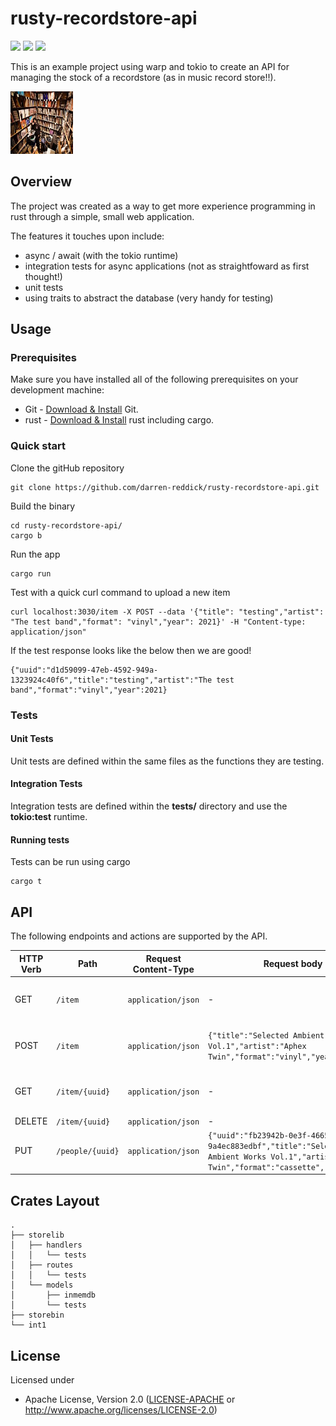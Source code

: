 # rusty-recordstore-api

<p align="left">
<img src="https://img.shields.io/github/v/release/darren-reddick/rusty-recordstore-api">
<img src="https://github.com/darren-reddick/rusty-recordstore-api/workflows/Continuous%20integration/badge.svg">
<img src="https://img.shields.io/badge/License-Apache%202.0-blue.svg">
</p>

This is an example project using warp and tokio to create an API for managing the stock of a recordstore (as in music record store!!).

<p align="left">
<img width="100" height="100" src="/assets/images/index.jpg">
</p>

## Overview

The project was created as a way to get more experience programming in rust through a simple, small web application.

The features it touches upon include:
* async / await (with the tokio runtime)
* integration tests for async applications (not as straightfoward as first thought!)
* unit tests
* using traits to abstract the database (very handy for testing)

## Usage

### Prerequisites

Make sure you have installed all of the following prerequisites on your development machine:

* Git - [Download & Install](https://git-scm.com/downloads) Git. 
* rust - [Download & Install](https://doc.rust-lang.org/cargo/getting-started/installation.html) rust including cargo.

### Quick start

Clone the gitHub repository

```
git clone https://github.com/darren-reddick/rusty-recordstore-api.git
```

Build the binary

```
cd rusty-recordstore-api/
cargo b
```

Run the app
```
cargo run
```

Test with a quick curl command to upload a new item
```
curl localhost:3030/item -X POST --data '{"title": "testing","artist": "The test band","format": "vinyl","year": 2021}' -H "Content-type: application/json"
```

If the test response looks like the below then we are good!
```
{"uuid":"d1d59099-47eb-4592-949a-1323924c40f6","title":"testing","artist":"The test band","format":"vinyl","year":2021}
```

### Tests

#### Unit Tests

Unit tests are defined within the same files as the functions they are testing.

#### Integration Tests

Integration tests are defined within the **tests/** directory and use the **tokio:test** runtime.

#### Running tests

Tests can be run using cargo
```
cargo t
```

## API

The following endpoints and actions are supported by the API.


| HTTP Verb | Path             | Request Content-Type | Request body | Response Content-Type | Example response body |
|-----------|------------------|----------------------|--------------|-----------------------|-----------------------|
| GET       | `/item`        | `application/json`   | -            | `application/json`    | `[ {"uuid":"f2af50d9-8a1a-4622-85f6-44680c31f34b","title":"testing","artist":"The test band","format":"vinyl","year":2021}, ... ]` |
| POST      | `/item`        | `application/json`   | `{"title":"Selected Ambient Works Vol.1","artist":"Aphex Twin","format":"vinyl","year":1992}` | `application/json`    |  `{"uuid":"fb23942b-0e3f-4665-8164-9a4ec883edbf","title":"Selected Ambient Works Vol.1","artist":"Aphex Twin","format":"vinyl","year":1992}` |
| GET       | `/item/{uuid}` | `application/json`   | -            | `application/json`    | `{"uuid":"fb23942b-0e3f-4665-8164-9a4ec883edbf","title":"Selected Ambient Works Vol.1","artist":"Aphex Twin","format":"vinyl","year":1992}` |
| DELETE    | `/item/{uuid}` | `application/json`   | -            | `application/json`    | - |
| PUT       | `/people/{uuid}` | `application/json`   | `{"uuid":"fb23942b-0e3f-4665-8164-9a4ec883edbf","title":"Selected Ambient Works Vol.1","artist":"Aphex Twin","format":"cassette","year":1992}` | `application/json`    | - |


## Crates Layout

```
.
├── storelib
│   ├── handlers
│   │   └── tests
│   ├── routes
│   │   └── tests
│   └── models
│       ├── inmemdb
│       └── tests
├── storebin
└── int1
```




## License

Licensed under 

 * Apache License, Version 2.0
   ([LICENSE-APACHE](LICENSE-APACHE) or http://www.apache.org/licenses/LICENSE-2.0)





